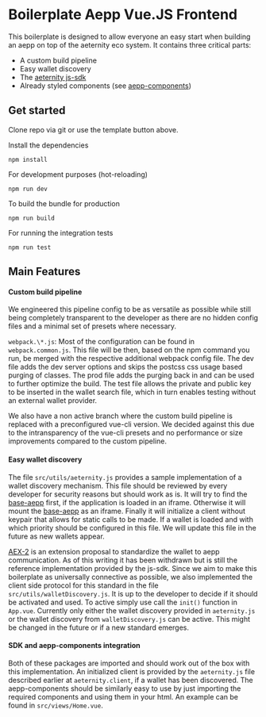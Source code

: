 # Boilerplate Aepp Vue.JS Frontend

This boilerplate is designed to allow everyone an easy start when building an aepp on 
top of the aeternity eco system. It contains three critical parts:
- A custom build pipeline
- Easy wallet discovery
- The [aeternity js-sdk](https://github.com/aeternity/aepp-sdk-js)
- Already styled components (see [aepp-components](https://github.com/aeternity/aepp-components))

## Get started

Clone repo via git or use the template button above.

Install the dependencies
```
npm install
```

For development purposes (hot-reloading)
```
npm run dev
```

To build the bundle for production
```
npm run build
```

For running the integration tests
```
npm run test
```

## Main Features

#### Custom build pipeline
We engineered this pipeline config to be as versatile as possible while still being
completely transparent to the developer as there are no hidden config files and a minimal
set of presets where necessary.

`webpack.\*.js`: Most of the configuration can be found in `webpack.common.js`. This file will be then, based on the
npm command you run, be merged with the respective additional webpack config file. The dev file adds the dev server options
and skips the postcss css usage based purging of classes. The prod file adds the purging back in and can be used to
further optimize the build. The test file allows the private and public key to be inserted in the wallet search file,
which in turn enables testing without an external wallet provider.

We also have a non active branch where the custom build pipeline is replaced with a preconfigured vue-cli version. We decided
against this due to the intransparency of the vue-cli presets and no performance or size improvements compared to the 
custom pipeline.

#### Easy wallet discovery

The file `src/utils/aeternity.js` provides a sample implementation of a wallet discovery mechanism. This file should
be reviewed by every developer for security reasons but should work as is. It will try to find the 
[base-aepp](https://github.com/aeternity/aepp-base) first, if the application is loaded in an iframe. Otherwise it will
mount the [base-aepp](https://github.com/aeternity/aepp-base) as an iframe. Finally it will initialize a client without
keypair that allows for static calls to be made. If a wallet is loaded and with which priority should be configured in 
this file. We will update this file in the future as new wallets appear. 

[AEX-2](https://github.com/aeternity/AEXs/blob/master/AEXS/aex-2.md) is an extension proposal to standardize the wallet to
aepp communication. As of this writing it has been withdrawn but is still the reference implementation provided by the js-sdk.
Since we aim to make this boilerplate as universally connective as possible, we also implemented the client side protocol
for this standard in the file `src/utils/walletDiscovery.js`. It is up to the developer to decide if it should be activated and used.
To active simply use call the `init()` function in `App.vue`. Currently only either the wallet discovery provided in `aeternity.js`
or the wallet discovery from `walletDiscovery.js` can be active. This might be changed in the future or if a new standard emerges.

#### SDK and aepp-components integration

Both of these packages are imported and should work out of the box with this implementation. An initialized client is
provided by the `aeternity.js` file described earlier at `aeternity.client`, if a wallet has been discovered. The
aepp-components should be similarly easy to use by just importing the required components and using them in
your html. An example can be found in `src/views/Home.vue`.
